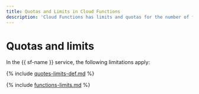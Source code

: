```yaml
---
title: Quotas and Limits in Cloud Functions
description: 'Cloud Functions has limits and quotas for the number of functions, the number of instances of one function in each AZ, the number of simultaneous calls of all functions in each AZ. You will learn more about the restrictions in the service in this article.'
---
```


# Quotas and limits

In the {{ sf-name }} service, the following limitations apply:

{% include [quotes-limits-def.md](../../_includes/quotes-limits-def.md) %}

{% include [functions-limits.md](../../_includes/functions-limits.md) %}

